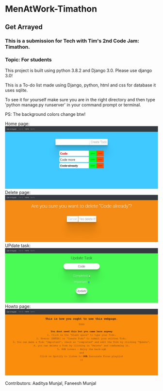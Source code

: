 # MenAtWork-Timathon
## Get Arrayed
### This is a submission for Tech with Tim's 2nd Code Jam: Timathon.
### Topic: For students


This project is built using python 3.8.2 and Django 3.0. Please use django 3.0!

This is a To-do list made using Django, python, html and css for database it uses sqlite.

To see it for yourself make sure you are in the right directory and then type 'python manage.py runserver' in your command prompt or terminal.

PS: The background colors change btw!

Home page:
![Home page](ProjectImages/home.JPG)
Delete page:
![Delete task](ProjectImages/delete.JPG)
UPdate task:
![Update task](ProjectImages/update.JPG)
Howto page:
![howto](ProjectImages/howto.JPG)

Contributors: Aaditya Munjal, Faneesh Munjal
